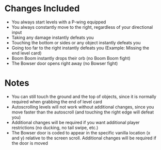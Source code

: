 # Changes Included

- You always start levels with a P-wing equipped
- You always constantly move to the right, regardless of your directional input
- Taking any damage instantly defeats you
- Touching the bottom or sides or any object instantly defeats you
- Going too far to the right instantly defeats you (Example: Missing the end level card)
- Boom Boom instantly drops their orb (no Boom Boom fight)
- The Bowser door opens right away (no Bowser fight)

# Notes

- You can still touch the ground and the top of objects, since it is normally required when grabbing the end of level card
- Autoscrolling levels will not work without additional changes, since you move faster than the autoscroll (and touching the right edge will defeat you)
- Additional changes will be required if you want additional player restrictions (no ducking, no tail swipe, etc.)
- The Bowser door is coded to appear in the specific vanilla location (x and y) relative to the screen scroll. Additional changes will be required if the door is moved
